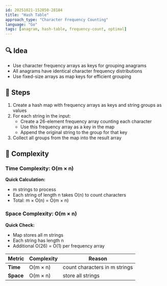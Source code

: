```yaml
---
id: 20251021-152850-28184
title: "Hash Table"
approach_type: "Character Frequency Counting"
language: "Go"
tags: [anagram, hash-table, frequency-count, optimal]
---
```


## 🔍 Idea
* Use character frequency arrays as keys for grouping anagrams
* All anagrams have identical character frequency distributions
* Use fixed-size arrays as map keys for efficient grouping

## 🧩 Steps
1. Create a hash map with frequency arrays as keys and string groups as values
2. For each string in the input:
   - Create a 26-element frequency array counting each character
   - Use this frequency array as a key in the map
   - Append the original string to the group for that key
3. Collect all groups from the map into the result array

## 🧮 Complexity

### Time Complexity: O(m × n)
**Quick Calculation:**
- m strings to process
- Each string of length n takes O(n) to count characters
- Total: m × O(n) = O(m × n)

### Space Complexity: O(m × n)
**Quick Check:**
- Map stores all m strings
- Each string has length n
- Additional O(26) = O(1) per frequency array

| Metric  |  Complexity | Reason |
|---------|-------------|--------|
| **Time**  | O(m × n) | count characters in m strings |
| **Space** | O(m × n) | store all strings |

